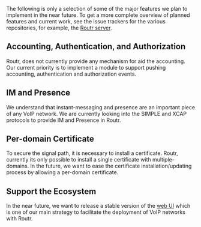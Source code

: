 The following is only a selection of some of the major features we plan to implement in the near future. To get a more complete overview of planned features and current work, see the issue trackers for the various repositories, for example, the [Routr server](https://github.com/fonoster/routr/issues).

## Accounting, Authentication, and Authorization

Routr, does not currently provide any mechanism for aid the accounting. Our current priority is to implement a module to support pushing accounting, authentication and authorization events.

## IM and Presence

We understand that instant-messaging and presence are an important piece of any VoIP network. We are currently looking into the SIMPLE and XCAP protocols to provide IM and Presence in Routr.

## Per-domain Certificate

To secure the signal path, it is necessary to install a certificate. Routr, currently its only possible to install a single certificate with multiple-domains. In the future, we want to ease the certificate installation/updating process by allowing a per-domain certificate.

## Support the Ecosystem

In the near future, we want to release a stable version of the [web UI](https://github.com/fonoster/routr-ui) which is one of our main strategy to facilitate the deployment of VoIP networks with Routr.
